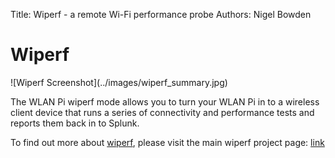 Title: Wiperf - a remote Wi-Fi performance probe
Authors: Nigel Bowden

# Wiperf
<div style="float: center;">
![Wiperf Screenshot](../images/wiperf_summary.jpg)
</div>

The WLAN Pi wiperf mode allows you to turn your WLAN Pi in to a wireless client device that runs a series of connectivity and performance tests and reports them back in to Splunk.

To find out more about [wiperf][wiperf_project], please visit the main wiperf project page: [link][wiperf_project]


<!-- Link list -->
[wiperf_project]: https://github.com/wifinigel/wiperf



